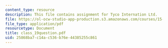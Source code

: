 ```yaml
---
content_type: resource
description: This file contains assignment for Tyco Internation Ltd.
file: https://ol-ocw-studio-app-production.s3.amazonaws.com/courses/15-568a-practical-information-technology-management-spring-2005/25868ba7c14ac536b76e44385255c861_class_19question.pdf
file_type: application/pdf
resourcetype: Document
title: class_19question.pdf
uid: 25868ba7-c14a-c536-b76e-44385255c861
---
```

